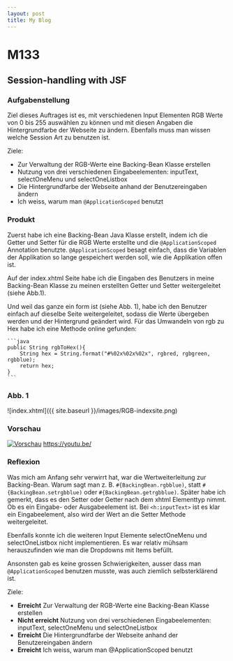 ```yaml
---
layout: post
title: My Blog
---
```

<!-- 
Next you can update your site name, avatar and other options using the _config.yml file in the root of your repository (shown below).

![_config.yml]({{ site.baseurl }}/images/config.png)

The easiest way to make your first post is to edit this one. Go into /_posts/ and update the Hello World markdown file. For more instructions head over to the [Jekyll Now repository](https://github.com/barryclark/jekyll-now) on GitHub. -->
# **M133**

## Session-handling with JSF

### Aufgabenstellung
Ziel dieses Auftrages ist es, mit verschiedenen Input Elementen RGB Werte von 0 bis 255 auswählen zu können und mit diesen Angaben die Hintergrundfarbe der Webseite zu ändern. Ebenfalls muss man wissen welche Session Art zu benutzen ist.


Ziele:
* Zur Verwaltung der RGB-Werte eine Backing-Bean Klasse erstellen
* Nutzung von drei verschiedenen Eingabeelementen: inputText, selectOneMenu und selectOneListbox
* Die Hintergrundfarbe der Webseite anhand der Benutzereingaben ändern
* Ich weiss, warum man `@ApplicationScoped` benutzt

### Produkt

Zuerst habe ich eine Backing-Bean Java Klasse erstellt, indem ich die Getter und Setter für die RGB Werte erstellte und die `@ApplicationScoped` Annotation benutzte. `@ApplicationScoped` besagt einfach, dass die Variablen der Applikation so lange gespeichert werden soll, wie die Applikation offen ist.

Auf der index.xhtml Seite habe ich die Eingaben des Benutzers in meine Backing-Bean Klasse zu meinen erstellten Getter und Setter weitergeleitet (siehe Abb.1).

Und weil das ganze ein form ist (siehe Abb. 1), habe ich den Benutzer einfach auf dieselbe Seite weitergeleitet, sodass die Werte übergeben werden und der Hintergrund geändert wird. Für das Umwandeln von rgb zu Hex habe ich eine Methode online gefunden:
<br />

    ```java
    public String rgbToHex(){
        String hex = String.format("#%02x%02x%02x", rgbred, rgbgreen, rgbblue); 
        return hex;
    }
    ```

### Abb. 1

![index.xhtml]({{ site.baseurl }}/images/RGB-indexsite.png)

### Vorschau
[![Vorschau](http://img.youtube.com/vi/sXqKHWvyHwo/0.jpg)](http://www.youtube.com/watch?v=sXqKHWvyHwo)
https://youtu.be/

### Reflexion

Was mich am Anfang sehr verwirrt hat, war die Wertweiterleitung zur Backing-Bean. Warum sagt man z. B. `#{BackingBean.rgbblue)`, statt `#{BackingBean.setrgbblue)` oder `#{BackingBean.getrgbblue)`. Später habe ich gemerkt, dass es den Setter oder Getter nach dem xhtml Elementtyp nimmt. Ob es ein Eingabe- oder Ausgabeelement ist. Bei `<h:inputText>` ist es klar ein Eingabeelement, also wird der Wert an die Setter Methode weitergeleitet. 

Ebenfalls konnte ich die weiteren Input Elemente selectOneMenu und selectOneListbox nicht implementieren. Es war relativ mühsam herauszufinden wie man die Dropdowns mit Items befüllt.

Ansonsten gab es keine grossen Schwierigkeiten, ausser dass man `@ApplicationScoped` benutzen musste, was auch ziemlich selbsterklärend ist.

Ziele:
* **Erreicht** Zur Verwaltung der RGB-Werte eine Backing-Bean Klasse erstellen
* **Nicht erreicht** Nutzung von drei verschiedenen Eingabeelementen: inputText, selectOneMenu und selectOneListbox
* **Erreicht** Die Hintergrundfarbe der Webseite anhand der Benutzereingaben ändern
* **Erreicht** Ich weiss, warum man @ApplicationScoped benutzt
 






